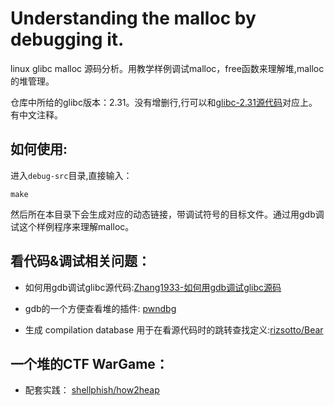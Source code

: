 # Understanding the malloc by debugging it.

linux glibc malloc 源码分析。用教学样例调试malloc，free函数来理解堆,malloc的堆管理。

仓库中所给的glibc版本：2.31。没有增删行,行可以和[glibc-2.31源代码](https://elixir.free-electrons.com/glibc/glibc-2.31/source/malloc/malloc.c)对应上。有中文注释。

## 如何使用:

进入`debug-src`目录,直接输入：

```
make
```

然后所在本目录下会生成对应的动态链接，带调试符号的目标文件。通过用gdb调试这个样例程序来理解malloc。

## 看代码&调试相关问题：

* 如何用gdb调试glibc源代码:[Zhang1933-如何用gdb调试glibc源码](https://zhang1933.github.io/2022/06/07/%E5%A6%82%E4%BD%95%E7%94%A8gdb%E8%B0%83%E8%AF%95glibc%E6%BA%90%E7%A0%81.html)

* gdb的一个方便查看堆的插件: [pwndbg](https://github.com/pwndbg/pwndbg)

* 生成 compilation database 用于在看源代码时的跳转查找定义:[rizsotto/Bear](https://github.com/rizsotto/Bear)

## 一个堆的CTF WarGame：

* 配套实践： [shellphish/how2heap](https://github.com/shellphish/how2heap)

